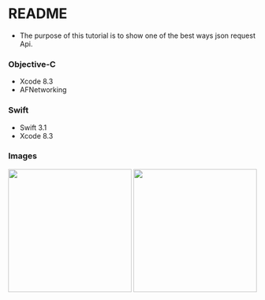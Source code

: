 # README
- The purpose of this tutorial is to show one of the best ways json request Api.

### Objective-C
- Xcode 8.3
- AFNetworking

### Swift
- Swift 3.1
- Xcode 8.3

### Images
<p align="center">
    <img src="" width="250">
    <img src="" width="250">
</p>
<br>
